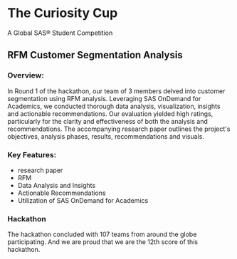# The Curiosity Cup
A Global SAS® Student Competition

## RFM Customer Segmentation Analysis 

### Overview:
In Round 1 of the hackathon, our team of 3 members delved into customer segmentation using RFM analysis. Leveraging SAS OnDemand for Academics, we conducted thorough data analysis, visualization, insights and actionable  recommendations. Our evaluation yielded high ratings, particularly for the clarity and effectiveness of both the analysis and recommendations. The accompanying research paper outlines the project's objectives, analysis phases, results, recommendations and visuals.

### Key Features:
- research paper 
- RFM
- Data Analysis and Insights
- Actionable Recommendations
- Utilization of SAS OnDemand for Academics

### Hackathon
The hackathon concluded with 107 teams from around the globe participating. 
And we are proud that we are the 12th score of this hackathon.
